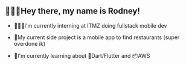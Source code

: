 ## 👋🏼🤠Hey there, my name is Rodney!

- 🧑🏻‍💻I'm currently interning at ITMZ doing fullstack mobile dev
  
- 📱My current side project is a mobile app to find restaurants (super overdone ik)
  
- 🌱I'm currently learning about 🎯Dart/Flutter and 📦AWS


<!--
**rodnnnney/rodnnnney** is a ✨ _special_ ✨ repository because its `README.md` (this file) appears on your GitHub profile.

Here are some ideas to get you started:

- 🔭 I’m currently working on ...
- 🌱 I’m currently learning ...
- 👯 I’m looking to collaborate on ...
- 🤔 I’m looking for help with ...
- 💬 Ask me about ...
- 📫 How to reach me: ...
- 😄 Pronouns: ...
- ⚡ Fun fact: ...
-->
